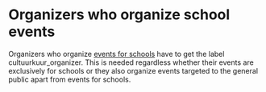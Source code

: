 # Organizers who organize school events 

Organizers who organize [events for schools](../events/create-school.md) have to get the label cultuurkuur_organizer. This is needed regardless whether their events are exclusively for schools or they also organize events targeted to the general public apart from events for schools.

